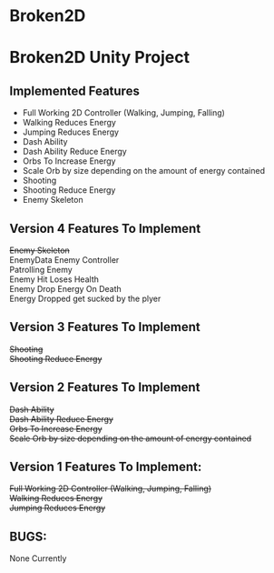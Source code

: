 # Broken2D
# Broken2D Unity Project

## Implemented Features
* Full Working 2D Controller (Walking, Jumping, Falling)
* Walking Reduces Energy
* Jumping Reduces Energy
* Dash Ability
* Dash Ability Reduce Energy
* Orbs To Increase Energy
* Scale Orb by size depending on the amount of energy contained
* Shooting
* Shooting Reduce Energy
* Enemy Skeleton


## Version 4 Features To Implement
~~Enemy Skeleton~~\
EnemyData
Enemy Controller\
Patrolling Enemy\
Enemy Hit Loses Health\
Enemy Drop Energy On Death\
Energy Dropped get sucked by the plyer

## Version 3 Features To Implement
~~Shooting~~\
~~Shooting Reduce Energy~~

## Version 2 Features To Implement
~~Dash Ability~~\
~~Dash Ability Reduce Energy~~\
~~Orbs To Increase Energy~~\
~~Scale Orb by size depending on the amount of energy contained~~

## Version 1 Features To Implement:
~~Full Working 2D Controller (Walking, Jumping, Falling)~~\
~~Walking Reduces Energy~~\
~~Jumping Reduces Energy~~

## BUGS:
None Currently